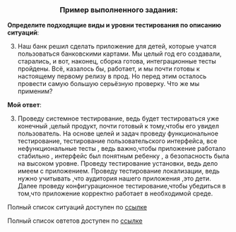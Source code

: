 <h3 align="center">Пример выполненного задания:</h3>

**Определите подходящие виды и уровни тестирования по описанию ситуаций**:

3. Наш банк решил сделать приложение для детей, которые учатся пользоваться банковскими картами. Мы целый год его создавали, старались, и вот, наконец, сборка готова, интеграционные тесты пройдены. Всё, казалось бы, работает, и мы почти готовы к настоящему первому релизу в прод. Но перед этим осталось провести самую большую серьёзную проверку. Что же мы применим?

**Мой ответ**:

3. Проведу системное тестирование, ведь будет тестироваться уже конечный ,целый продукт, почти готовый к тому,чтобы его увидел пользователь.
На основе целей и задач проведу функциональное тестирование, тестирование пользовательского интерфейса, все нефункциональные тесты , ведь важно,чтобы приложение работало стабильно , интерфейс был понятным ребенку , а безопасность была на высоком уровне. Проведу тестирование установки, ведь дело имеем с  приложением. Проведу тестирование локализации, ведь нужно учитывать ,что аудитория нашего приложения ,это дети. Далее проведу конфигурационное тестирование,чтобы убедиться в том,что приложение корректно работает в необходимой среде.


Полный список ситуаций доcтупен по [ссылке](https://i.imgur.com/Vyozd0n.png) </p>
Полный список овтетов доступен по [ссылке](https://docs.google.com/document/d/1xH2KyPlmOmefnBjidS72AvsGH8mzIwS4YZVvX-g27xY/edit?usp=sharing)



